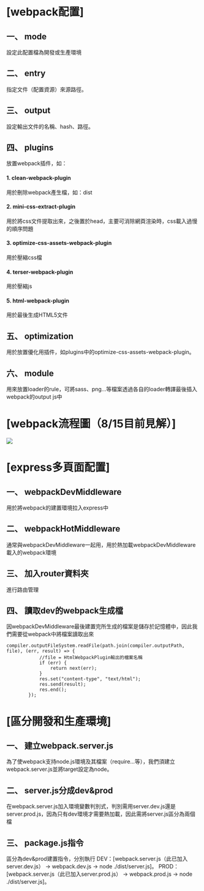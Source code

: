 # [webpack配置]

## 一、 mode
設定此配置檔為開發或生產環境

## 二、 entry
指定文件（配置資源）來源路徑。

## 三、 output
設定輸出文件的名稱、hash、路徑。

## 四、 plugins
放置webpack插件，如：
#### 1. clean-webpack-plugin
用於刪除webpack產生檔，如：dist
#### 2. mini-css-extract-plugin
用於將css文件提取出來，之後置於head，主要可消除網頁渲染時，css載入過慢的順序問題
#### 3. optimize-css-assets-webpack-plugin
用於壓縮css檔
#### 4. terser-webpack-plugin
用於壓縮js
#### 5. html-webpack-plugin
用於最後生成HTML5文件

## 五、 optimization
用於放置優化用插件，如plugins中的optimize-css-assets-webpack-plugin。

## 六、 module
用來放置loader的rule，可將sass、png...等檔案透過各自的loader轉譯最後插入webpack的output js中

# [webpack流程圖（8/15目前見解）]
![](https://i.imgur.com/KBLBCV7.png)

# [express多頁面配置]

## 一、 webpackDevMiddleware
用於將webpack的建置環境拉入express中

## 二、 webpackHotMiddleware
通常與webpackDevMiddleware一起用，用於熱加載webpackDevMiddleware載入的webpack環境

## 三、 加入router資料夾
進行路由管理

## 四、 讀取dev的webpack生成檔
因webpackDevMiddleware最後建置完所生成的檔案是儲存於記憶體中，因此我們需要從webpack中將檔案讀取出來
```javascript=
compiler.outputFileSystem.readFile(path.join(compiler.outputPath, file), (err, result) => {
            //file = HtmlWebpackPlugin輸出的檔案名稱
            if (err) {
                return next(err);
            }
            res.set("content-type", "text/html");
            res.send(result);
            res.end();
        });
```

# [區分開發和生產環境]

## 一、 建立webpack.server.js
為了使webpack支持node.js環境及其檔案（require...等），我們須建立webpack.server.js並將target設定為node。

## 二、 server.js分成dev&prod
在webpack.server.js加入環境變數判別式，判別需用server.dev.js還是server.prod.js，因為只有dev環境才需要熱加載，因此需將server.js區分為兩個檔

## 三、 package.js指令
區分為dev&prod建置指令，分別執行
DEV：[webpack.server.js（此已加入server.dev.js） -> webpack.dev.js -> node ./dist/server.js]。
PROD：[webpack.server.js（此已加入server.prod.js） -> webpack.prod.js -> node ./dist/server.js]。
